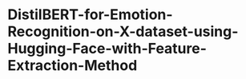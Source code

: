 # DistilBERT-for-Emotion-Recognition-on-X-dataset-using-Hugging-Face-with-Feature-Extraction-Method

